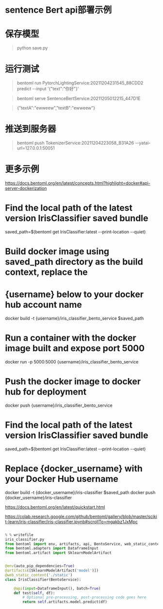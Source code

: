 # sentence Bert api部署示例

# 保存模型

> python save.py

# 运行测试

> bentoml run PytorchLightingService:20211204231545_88CDD2 predict --input '{"text":"你好"}'

> bentoml serve SentenceBertService:20211205012215_447D1E


> {"textA":"ewweew","textB":"ewweew"}

# 推送到服务器

> bentoml push TokenizerService:20211204223058_B31A26 --yatai-url=127.0.0.1:50051

# 更多示例

https://docs.bentoml.org/en/latest/concepts.html?highlight=docker#api-server-dockerization

# Find the local path of the latest version IrisClassifier saved bundle

saved_path=$(bentoml get IrisClassifier:latest --print-location --quiet)

# Build docker image using saved_path directory as the build context, replace the

# {username} below to your docker hub account name

docker build -t {username}/iris_classifier_bento_service $saved_path

# Run a container with the docker image built and expose port 5000

docker run -p 5000:5000 {username}/iris_classifier_bento_service

# Push the docker image to docker hub for deployment

docker push {username}/iris_classifier_bento_service

# Find the local path of the latest version IrisClassifier saved bundle

saved_path=$(bentoml get IrisClassifier:latest --print-location --quiet)

# Replace {docker_username} with your Docker Hub username

docker build -t {docker_username}/iris-classifier $saved_path docker push {docker_username}/iris-classifier

https://docs.bentoml.org/en/latest/quickstart.html

https://colab.research.google.com/github/bentoml/gallery/blob/master/scikit-learn/iris-classifier/iris-classifier.ipynb#scrollTo=mgakbz1JxMpc

```python

% % writefile
iris_classifier.py
from bentoml import env, artifacts, api, BentoService, web_static_content
from bentoml.adapters import DataframeInput
from bentoml.artifact import SklearnModelArtifact


@env(auto_pip_dependencies=True)
@artifacts([SklearnModelArtifact('model')])
@web_static_content('./static')
class IrisClassifier(BentoService):

    @api(input=DataframeInput(), batch=True)
    def test(self, df):
        # Optional pre-processing, post-processing code goes here
        return self.artifacts.model.predict(df)





```

